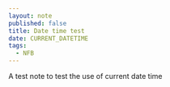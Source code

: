 ```yaml
---
layout: note
published: false
title: Date time test
date: CURRENT_DATETIME
tags: 
  - NFB
---
```


A test note to test the use of current date time